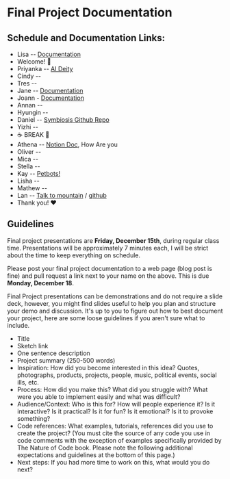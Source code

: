 # Final Project Documentation

## Schedule and Documentation Links:

- Lisa -- [Documentation](https://www.notion.so/lisajeong-itp/Final-Project-2ca71b1d94734886a9e96a40dcb8ef35?pvs=4)
- Welcome! 👋
- Priyanka -- [AI Deity](https://www.priyankamakin.com/blog/itp-programming-a2z-final-project-progress)
- Cindy --
- Tres --
- Jane -- [Documentation](https://www.notion.so/janecheng/Week-13-FINAL-e8385ef7bd2d4060ae88ee9056e090e6)
- Joann - [Documentation](https://joannmyung.notion.site/Dynamic-Cables-A-Z-Final-Joann-Myung-1fd6d6f05f884b10ac442b3774cf49bf)
- Annan --
- Hyungin --
- Daniel -- [Symbiosis Github Repo](https://github.com/DanNoblem/SymbiosisThreeJS?tab=readme-ov-file)
- Yizhi --
- ☕️ BREAK 🍹
- Athena -- [Notion Doc](https://www.notion.so/athenazhou/Documentation-5eada2f2b9694a01a9efb24b89e30bd4?pvs=4), How Are you
- Oliver --
- Mica -- 
- Stella --
- Kay -- [Petbots!](https://kayitp.wordpress.com/2023/12/18/a-to-z-final-petbots/)
- Lisha --
- Mathew -- 
- Lan -- [Talk to mountain](https://talk-to-lans-mountain-a212fffbda9a.herokuapp.com/) / [github](https://github.com/yclanlan/a2z-final)
- Thank you! ❤️

## Guidelines

Final project presentations are **Friday, December 15th**, during regular class time. Presentations will be approximately 7 minutes each, I will be strict about the time to keep everything on schedule.

Please post your final project documentation to a web page (blog post is fine) and pull request a link next to your name on the above. This is due **Monday, December 18**.

Final Project presentations can be demonstrations and do not require a slide deck, however, you might find slides useful to help you plan and structure your demo and discussion. It's up to you to figure out how to best document your project, here are some loose guidelines if you aren't sure what to include.

- Title
- Sketch link
- One sentence description
- Project summary (250-500 words)
- Inspiration: How did you become interested in this idea? Quotes, photographs, products, projects, people, music, political events, social ills, etc.
- Process: How did you make this? What did you struggle with? What were you able to implement easily and what was difficult?
- Audience/Context: Who is this for? How will people experience it? Is it interactive? Is it practical? Is it for fun? Is it emotional? Is it to provoke something?
- Code references: What examples, tutorials, references did you use to create the project? (You must cite the source of any code you use in code comments with the exception of examples specifically provided by The Nature of Code book. Please note the following additional expectations and guidelines at the bottom of this page.)
- Next steps: If you had more time to work on this, what would you do next?
